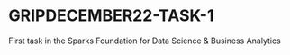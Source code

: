 # GRIPDECEMBER22-TASK-1
First task in the Sparks Foundation for Data Science &amp; Business Analytics
